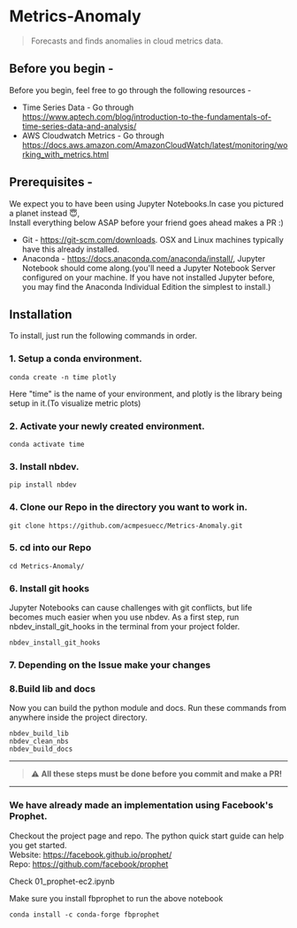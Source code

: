 # Metrics-Anomaly
> Forecasts and finds anomalies in cloud metrics data. 


## Before you begin -

Before you begin, feel free to go through the following resources -  
* Time Series Data - Go through https://www.aptech.com/blog/introduction-to-the-fundamentals-of-time-series-data-and-analysis/  
* AWS Cloudwatch Metrics - Go through https://docs.aws.amazon.com/AmazonCloudWatch/latest/monitoring/working_with_metrics.html  

## Prerequisites - 

We expect you to have been using Jupyter Notebooks.In case you pictured a planet instead :innocent:,  
Install everything below ASAP before your friend goes ahead makes a PR :) 

*  Git - https://git-scm.com/downloads. OSX and Linux machines typically have this already installed.  
*  Anaconda - https://docs.anaconda.com/anaconda/install/,  Jupyter Notebook should come along.(you'll need a Jupyter Notebook Server configured on your machine. If you have not installed Jupyter before, you may find the Anaconda Individual Edition the simplest to install.)  


## Installation  

To install, just run the following commands in order.  

### 1. Setup a conda environment.
```shell
conda create -n time plotly
```
Here "time" is the name of your environment, and plotly is the library being setup in it.(To visualize metric plots)  


### 2. Activate your newly created environment.
```shell
conda activate time
```

### 3. Install nbdev.
```shell
pip install nbdev
```
### 4. Clone our Repo in the directory you want to work in.
```shell
git clone https://github.com/acmpesuecc/Metrics-Anomaly.git
```
### 5. cd into our Repo
```shell
cd Metrics-Anomaly/
```

### 6. Install git hooks  
Jupyter Notebooks can cause challenges with git conflicts, but life becomes much easier when you use nbdev. As a first step, run nbdev_install_git_hooks in the terminal from your project folder.  
```shell
nbdev_install_git_hooks
```

### 7. Depending on the Issue make your changes 

### 8.Build lib and docs
Now you can build the python module and docs. Run these commands from anywhere inside the project directory.
```shell
nbdev_build_lib
nbdev_clean_nbs
nbdev_build_docs
```

---
> :warning: **All these steps must be done before you commit and make a PR!**
---

### We have already made an implementation using Facebook's Prophet.
Checkout the project page and repo. The python quick start guide can help you get started. <br>
Website: https://facebook.github.io/prophet/ <br>
Repo: https://github.com/facebook/prophet

Check 01_prophet-ec2.ipynb  

Make sure you install fbprophet to run the above notebook  
```shell
conda install -c conda-forge fbprophet
```
